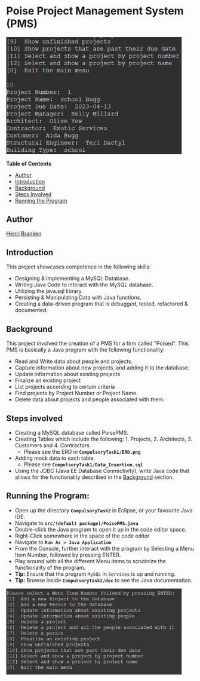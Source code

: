 # Poise Project Management System (PMS)

<img src="./example_output.png" width=470px />

**Table of Contents**

- [Author](#author)
- [Introduction](#introduction)
- [Background](#background)
- [Steps Involved](#steps)
- [Running the Program](#running)

## Author

<a id="author"></a>

<a href="https://github.com/HenriBranken" target="_blank">Henri Branken</a>

<a id="introduction"></a>

## Introduction

This project showcases competence in the following skills:

- Designing & Implementing a MySQL Database.
- Writing Java Code to interact with the MySQL database.
- Utilizing the java.sql library.
- Persisting & Manipulating Data with Java functions.
- Creating a data-driven program that is debugged, tested, refactored & documented.

<a id="background"></a>

## Background

This project involved the creation of a PMS for a firm called "Poised".
This PMS is basically a Java program with the following functionality:

- Read and Write data about people and projects.
- Capture information about new projects, and adding it to the database.
- Update information about existing projects
- Finalize an existing project
- List projects according to certain criteria
- Find projects by Project Number or Project Name.
- Delete data about projects and people associated with them.

<a id="steps"></a>

## Steps involved

- Creating a MySQL database called PoisePMS.
- Creating Tables which include the following: 1. Projects, 2. Architects, 3. Customers and 4. Contractors
  - Please see the ERD in **`CompulsoryTask1/ERD.png`**
- Adding mock data to each table.
  - Please see **`CompulsoryTask1/Data_Insertion.sql`**
- Using the JDBC (Java EE Database Connectivity), write Java code that allows for the functionality described in the [Background](#background) section.

<a id="running"></a>

## Running the Program:

- Open up the directory **`CompulsoryTask2`** in Eclipse, or your favourite Java IDE.
- Navigate to **`src/(default package)/PoisePMS.java`**
- Double-click the Java program to open it up in the code editor space.
- Right-Click somewhere in the space of the code editor
- Navigate to **`Run As > Java Application`**
- From the Console, further interact with the program by Selecting a Menu Item Number, followed by pressing ENTER.
- Play around with all the different Menu items to scrutinize the functionality of the program.
- **Tip:** Ensure that the program `MySQL` in `Services` is up and running.
- **Tip:** Browse inside **`CompulsoryTask2/doc`** to see the Java documentation.

<img src="./console_menu.png" width=470px />
